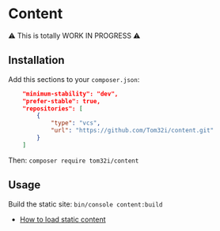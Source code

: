 # Content

⚠️ This is totally WORK IN PROGRESS ⚠️

## Installation

Add this sections to your `composer.json`:

```json
    "minimum-stability": "dev",
    "prefer-stable": true,
    "repositories": [
        {
            "type": "vcs",
            "url": "https://github.com/Tom32i/content.git"
        }
    ]
```

Then: `composer require tom32i/content`

## Usage

Build the static site: `bin/console content:build`

- [How to load static content](doc/loading-content.md)
